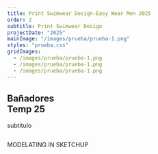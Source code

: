 ```yaml
---
title: Print Swimwear Design-Easy Wear Men 2025
order: 2
subtitle: Print Swimwear Design
projectDate: "2025"
mainImage: "/images/prueba/prueba-1.png"
styles: "prueba.css"
gridImages:
  - /images/prueba/prueba-1.png
  - /images/prueba/prueba-1.png
  - /images/prueba/prueba-1.png
---
```


<section class="section">
    <div class="details-container">
        <h1 class="title">Bañadores<br>Temp 25</h1>
        <p class="description">subtitulo</p>
    </div>
    <div class="image-container">
        <img class="img" src="/images/prueba/prueba-1.png" alt="">
    </div>
    <div class="grid container">
        <p class="description">MODELATING IN SKETCHUP</p>
        <div class="grid one">
            <div class="image-container">
                <img class="img modal-trigger" src="/images/prueba/prueba-1.png" alt="">
            </div>
            <div class="image-container">
                <img class="img modal-trigger" src="/images/prueba/prueba-1.png" alt="">
            </div>
            <div class="image-container">
                <img class="img modal-trigger" src="/images/prueba/prueba-1.png" alt="">
            </div>
            <div class="image-container">
                <img class="img modal-trigger" src="/images/prueba/prueba-1.png" alt="">
            </div>
            <div class="image-container">
                <img class="img modal-trigger" src="/images/prueba/prueba-1.png" alt="">
            </div>
            <div class="image-container">
                <img class="img modal-trigger" src="/images/prueba/prueba-1.png" alt="">
            </div>
            <div class="image-container">
                <img class="img modal-trigger" src="/images/prueba/prueba-1.png" alt="">
            </div>
            <div class="image-container">
                <img class="img modal-trigger" src="/images/prueba/prueba-1.png" alt="">
            </div>
            <div class="image-container">
                <img class="img modal-trigger" src="/images/prueba/prueba-1.png" alt="">
            </div>
        </div>
    </div>
</section>




